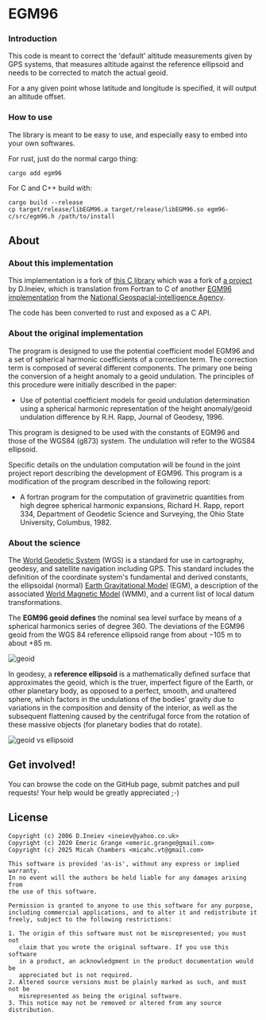 # EGM96

### Introduction

This code is meant to correct the 'default' altitude measurements given by GPS
systems, that measures altitude against the reference ellipsoid and needs to be
corrected to match the actual geoid.

For a any given point whose latitude and longitude is specified, it will output
an altitude offset.

### How to use

The library is meant to be easy to use, and especially easy to embed into your
own softwares.

For rust, just do the normal cargo thing:

```
cargo add egm96
```

For C and C++ build with:

```
cargo build --release
cp target/release/libEGM96.a target/release/libEGM96.so egm96-c/src/egm96.h /path/to/install
```

## About

### About this implementation

This implementation is a fork of [this C
library](https://github.com/emericg/EGM96) which was a
fork of [a project](https://sourceforge.net/projects/egm96-f477-c) by D.Ineiev,
which is translation from Fortran to C of another
[EGM96 implementation](https://earth-info.nga.mil/GandG/wgs84/gravitymod/egm96/egm96.html)
from the [National Geospacial-intelligence Agency](https://earth-info.nga.mil/).

The code has been converted to rust and exposed as a C API.

### About the original implementation

The program is designed to use the potential coefficient model EGM96 and a set of spherical harmonic coefficients of a correction term.
The correction term is composed of several different components. The primary one being the conversion of a height anomaly to a geoid undulation.
The principles of this procedure were initially described in the paper:

- Use of potential coefficient models for geoid undulation determination using a spherical harmonic representation of the height anomaly/geoid undulation difference by R.H. Rapp, Journal of Geodesy, 1996.

This program is designed to be used with the constants of EGM96 and those of the WGS84 (g873) system. The undulation will refer to the WGS84 ellipsoid.

Specific details on the undulation computation will be found in the joint project report describing the development of EGM96.
This program is a modification of the program described in the following report:

- A fortran program for the computation of gravimetric quantities from high degree spherical harmonic expansions, Richard H. Rapp, report 334, Department of Geodetic Science and Surveying, the Ohio State University, Columbus, 1982.

### About the science

The [World Geodetic System](https://en.wikipedia.org/wiki/World_Geodetic_System) (WGS) is a standard for use in cartography, geodesy, and satellite navigation including GPS. This standard includes the definition of the coordinate system's fundamental and derived constants, the ellipsoidal (normal) [Earth Gravitational Model](https://en.wikipedia.org/wiki/Earth_Gravitational_Model) (EGM), a description of the associated [World Magnetic Model](https://en.wikipedia.org/wiki/World_Magnetic_Model) (WMM), and a current list of local datum transformations.

The **EGM96 geoid defines** the nominal sea level surface by means of a spherical harmonics series of degree 360. The deviations of the EGM96 geoid from the WGS 84 reference ellipsoid range from about −105 m to about +85 m.

![geoid](https://raw.githubusercontent.com/micahcc/egm96-rs/refs/heads/master/about/EGM96.png)

In geodesy, a **reference ellipsoid** is a mathematically defined surface that approximates the geoid, which is the truer, imperfect figure of the Earth, or other planetary body, as opposed to a perfect, smooth, and unaltered sphere, which factors in the undulations of the bodies' gravity due to variations in the composition and density of the interior, as well as the subsequent flattening caused by the centrifugal force from the rotation of these massive objects (for planetary bodies that do rotate).

![geoid vs ellipsoid](https://raw.githubusercontent.com/micahcc/egm96-rs/refs/heads/master/about/geoid_vs_ellipsoid.png)

## Get involved!

You can browse the code on the GitHub page, submit patches and pull requests! Your help would be greatly appreciated ;-)

## License

```
Copyright (c) 2006 D.Ineiev <ineiev@yahoo.co.uk>
Copyright (c) 2020 Emeric Grange <emeric.grange@gmail.com>
Copyright (c) 2025 Micah Chambers <micahc.vt@gmail.com>

This software is provided 'as-is', without any express or implied warranty.
In no event will the authors be held liable for any damages arising from
the use of this software.

Permission is granted to anyone to use this software for any purpose,
including commercial applications, and to alter it and redistribute it
freely, subject to the following restrictions:

1. The origin of this software must not be misrepresented; you must not
   claim that you wrote the original software. If you use this software
   in a product, an acknowledgment in the product documentation would be
   appreciated but is not required.
2. Altered source versions must be plainly marked as such, and must not be
   misrepresented as being the original software.
3. This notice may not be removed or altered from any source distribution.
```
